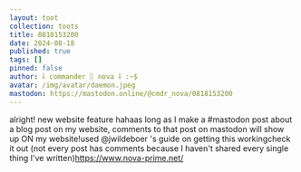 ```yaml
---
layout: toot
collection: toots
title: 0818153200
date: 2024-08-18
published: true
tags: []
pinned: false
author: ⸸ commander ░ nova ⸸ :~$
avatar: /img/avatar/daemon.jpeg
mastodon: https://mastodon.online/@cmdr_nova/0818153200
---
```


alright! new website feature hahaas long as I make a #mastodon  post about a blog post on my website, comments to that post on mastodon will show up ON my website!used @jwildeboer 's guide on getting this workingcheck it out (not every post has comments because I haven't shared every single thing I've written)https://www.nova-prime.net/
